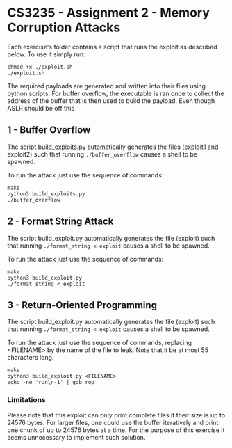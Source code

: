 # CS3235 - Assignment 2 - Memory Corruption Attacks

Each exercise's folder contains a script that runs the exploit as described 
below. To use it simply run:
```
chmod +x ./exploit.sh
./exploit.sh
```

The required payloads are generated and written into their files using python
scripts. For buffer overflow, the executable is ran once to collect the address
of the buffer that is then used to build the payload. Even though ASLR should be
off this

## 1 - Buffer Overflow 

The script build_exploits.py automatically generates the files (exploit1 and
exploit2) such that running `./buffer_overflow` causes a shell to be spawned.

To run the attack just use the sequence of commands:
```
make
python3 build_exploits.py
./buffer_overflow
```

## 2 - Format String Attack

The script build_exploit.py automatically generates the file (exploit) 
such that running `./format_string < exploit` causes a shell to be spawned.

To run the attack just use the sequence of commands:
```
make
python3 build_exploit.py
./format_string < exploit
```

## 3 - Return-Oriented Programming

The script build_exploit.py automatically generates the file (exploit) 
such that running `./format_string < exploit` causes a shell to be spawned.

To run the attack just use the sequence of commands, replacing \<FILENAME\> by the
name of the file to leak. Note that it be at most 55 characters long.
```
make
python3 build_exploit.py <FILENAME>
echo -ne 'run\n-1' | gdb rop
```

### Limitations

Please note that this exploit can only print complete files if their size is up 
to 24576 bytes. For larger files, one could use the buffer iteratively and
print one chunk of up to 24576 bytes at a time. For the purpose of this exercise
it seems unnecessary to implement such solution.

